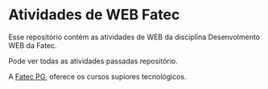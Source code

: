 # Atividades de WEB Fatec

Esse repositório contém as atividades de WEB da disciplina Desenvolmento WEB da Fatec.

Pode ver todas as atividades passadas repositório.

A [Fatec PG](https://fatecpg.cps.sp.gov.br/), oferece os cursos supiores tecnológicos.
